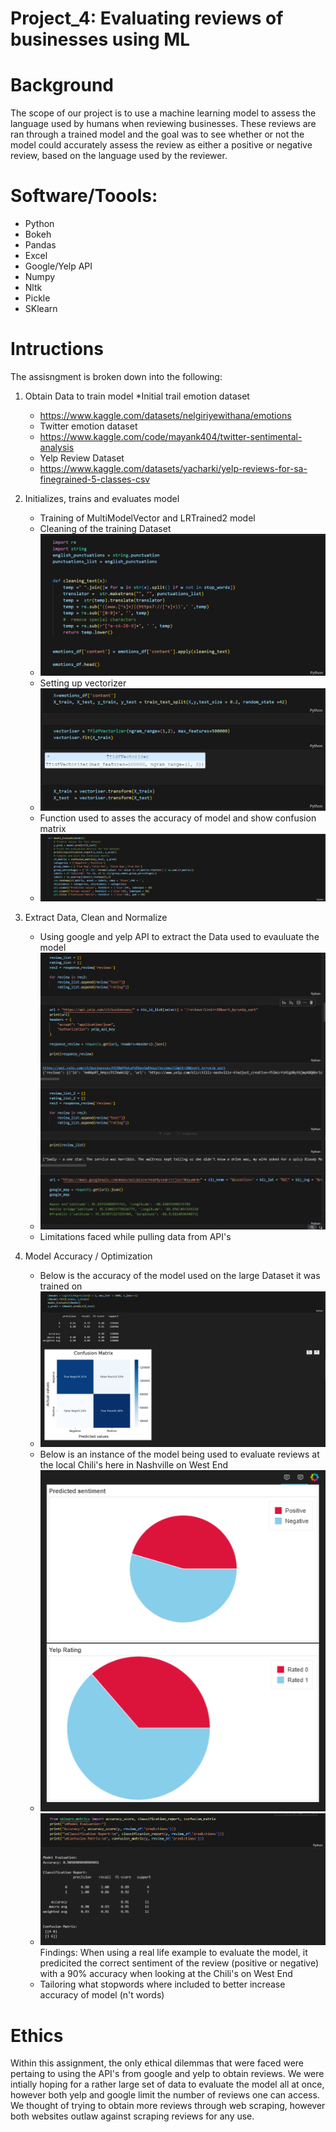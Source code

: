 # Project_4: Evaluating reviews of businesses using ML

# Background
The scope of our project is to use a machine learning model to assess the language used by humans when reviewing businesses. These reviews are ran through a trained model and the goal was to see whether or not the model could accurately assess the review as either a positive or negative review, based on the language used by the reviewer.

# Software/Toools:

* Python
* Bokeh
* Pandas
* Excel
* Google/Yelp API
* Numpy
* Nltk
* Pickle
* SKlearn

# Intructions
The assisngment is broken down into the following:

1. Obtain Data to train model
    *Initial trail emotion dataset
    * https://www.kaggle.com/datasets/nelgiriyewithana/emotions 
    * Twitter emotion dataset
    * https://www.kaggle.com/code/mayank404/twitter-sentimental-analysis
    * Yelp Review Dataset
    * https://www.kaggle.com/datasets/yacharki/yelp-reviews-for-sa-finegrained-5-classes-csv

2. Initializes, trains and evaluates model
    * Training of MultiModelVector and LRTrained2 model
    * Cleaning of the training Dataset
    * ![alt text](image-1.png)
    * Setting up vectorizer 
    * ![alt text](image.png)
    * Function used to asses the accuracy of model and show confusion matrix 
    * ![alt text](image-2.png)

3. Extract Data, Clean and Normalize
    * Using google and yelp API to extract the Data used to evauluate the model
    * ![alt text](image-6.png)
    * Limitations faced while pulling data from API's

4. Model Accuracy / Optimization
    * Below is the accuracy of the model used on the large Dataset it was trained on
    * ![alt text](image-3.png)
    * Below is an instance of the model being used to evaluate reviews at the local Chili's here in Nashville on West End
    * ![alt text](image-4.png)
    * ![alt text](image-5.png)
    Findings: When using a real life example to evaluate the model, it predicited the correct sentiment of the review (positive or negative) with a 90% accuracy when looking at the Chili's on West End
    * Tailoring what stopwords where included to better increase accuracy of model (n't words)

# Ethics
Within this assignment, the only ethical dilemmas that were faced were pertaing to using the API's from google and yelp to obtain reviews. We were intially hoping for a rather large set of data to evaluate the model all at once, however both yelp and google limit the number of reviews one can access. We thought of trying to obtain more reviews through web scraping, however both websites outlaw against scraping reviews for any use. 
